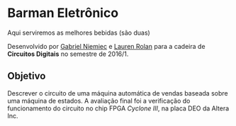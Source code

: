 # Barman Eletrônico
Aqui serviremos as melhores bebidas (são duas)

Desenvolvido por [Gabriel Niemiec](https://github.com/cdflion) e [Lauren Rolan](https://github.com/LaurenRolan) para a cadeira de __Circuitos Digitais__ no semestre de 2016/1.

## Objetivo
Descrever o circuito de uma máquina automática de vendas baseada sobre uma máquina de estados. A avaliação final foi a verificação do funcionamento do circuito no chip FPGA _Cyclone III_, na placa DEO da Altera Inc.
